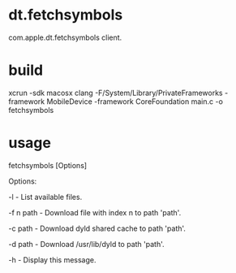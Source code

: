 # dt.fetchsymbols
com.apple.dt.fetchsymbols client.
# build
xcrun -sdk macosx clang -F/System/Library/PrivateFrameworks -framework MobileDevice -framework CoreFoundation main.c -o fetchsymbols
# usage
fetchsymbols [Options]

Options:

  -l        -  List available files.
  
  -f n path -  Download file with index n to path 'path'.
  
  -c path   -  Download dyld shared cache to path 'path'.
  
  -d path   -  Download /usr/lib/dyld to path 'path'.
  
  -h        -  Display this message.
